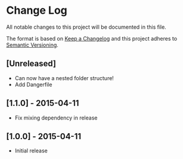 # Change Log
All notable changes to this project will be documented in this file.

The format is based on [Keep a Changelog](http://keepachangelog.com/)
and this project adheres to [Semantic Versioning](http://semver.org/).

## [Unreleased]
- Can now have a nested folder structure!
- Add Dangerfile

## [1.1.0] - 2015-04-11
- Fix mixing dependency in release

## [1.0.0] - 2015-04-11
- Initial release
